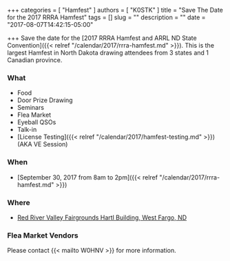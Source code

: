 +++
categories = [ "Hamfest" ]
authors = [ "K0STK" ]
title = "Save The Date for the 2017 RRRA Hamfest"
tags = []
slug = ""
description = ""
date = "2017-08-07T14:42:15-05:00"

+++
Save the date for the
[2017 RRRA Hamfest and ARRL ND State Convention]({{< relref "/calendar/2017/rrra-hamfest.md" >}}).
This is the largest Hamfest in North Dakota drawing attendees from 3 states and
1 Canadian province.

<!--more-->
### What

* Food
* Door Prize Drawing
* Seminars
* Flea Market
* Eyeball QSOs
* Talk-in
* [License Testing]({{< relref "/calendar/2017/hamfest-testing.md" >}}) (AKA VE Session)

### When

* [September 30, 2017 from 8am to 2pm]({{< relref "/calendar/2017/rrra-hamfest.md" >}})

### Where

* [Red River Valley Fairgrounds Hartl Building, West Fargo, ND](/places/rrv-fairgrounds-hartl-building/)

### Flea Market Vendors

Please contact {{< mailto W0HNV >}} for more information.
